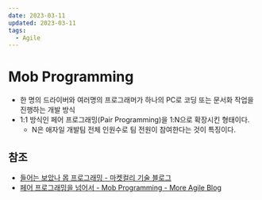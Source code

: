 ```yaml
---
date: 2023-03-11
updated: 2023-03-11
tags:
  - Agile
---
```


# Mob Programming

- 한 명의 드라이버와 여러명의 프로그래머가 하나의 PC로 코딩 또는 문서화 작업을 진행하는 개발 방식
- 1:1 방식인 페어 프로그래밍(Pair Programming)을 1:N으로 확장시킨 형태이다.
  - N은 애자일 개발팀 전체 인원수로 팀 전원이 참여한다는 것이 특징이다.


## 참조
- [들어는 보았나 몹 프로그래밍 - 마켓컬리 기술 블로그](https://helloworld.kurly.com/blog/mob-programming/)
- [페어 프로그래밍을 넘어서 - Mob Programming - More Agile Blog](https://www.moreagile.net/2014/12/mob-programming.html)
